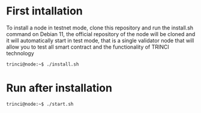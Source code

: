# First intallation
To install a node in testnet mode, clone this repository and run the install.sh command on Debian 11, the official repository of the node will be cloned and it will automatically start in test mode, that is a single validator node that will allow you to test all smart contract and the functionality of TRINCI technology


```console
trinci@node:~$ ./install.sh
```

# Run after installation

```console
trinci@node:~$ ./start.sh
```
